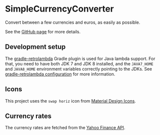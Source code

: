 SimpleCurrencyConverter
=======================

Convert between a few currencies and euros, as easily as possible.

See the [GitHub page](http://peruukki.github.io/SimpleCurrencyConverter/) for more details.

## Development setup

The [gradle-retrolambda](https://github.com/evant/gradle-retrolambda) Gradle plugin is used for Java
lambda support. For that, you need to have both JDK 7 and JDK 8 installed, and the `JAVA7_HOME` and
`JAVA8_HOME` environment variables correctly pointing to the JDKs. See
[gradle-retrolambda configuration](https://github.com/evant/gradle-retrolambda#configuration) for
more information.

## Icons

This project uses the `swap horiz` icon from
[Material Design Icons](https://github.com/google/material-design-icons).

## Currency rates

The currency rates are fetched from the
[Yahoo Finance API](https://developer.yahoo.com/yql/console/?q=show%20tables&env=store://datatables.org/alltableswithkeys#h=select+*+from+yahoo.finance.xchange+where+pair+in+%28%22EURKRW%22%29).
